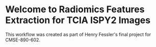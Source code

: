 # Welcome to Radiomics Features Extraction for TCIA ISPY2 Images

This workflow was created as part of Henry Fessler's final project for CMSE-890-602. 

